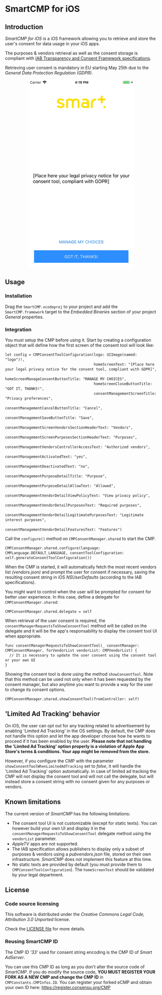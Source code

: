 # SmartCMP for iOS

## Introduction

_SmartCMP for iOS_ is a iOS framework allowing you to retrieve and store the user's consent for data usage in your iOS apps.

The purposes & vendors retrieval as well as the consent storage is compliant with [IAB Transparency and Consent Framework specifications](https://github.com/InteractiveAdvertisingBureau/GDPR-Transparency-and-Consent-Framework).

Retrieving user consent is mandatory in EU starting May 25th due to the _General Data Protection Regulation (GDPR)_.

<p align="center">
  <img src="images/ios-consent-tool.gif" alt="Consent tool on iOS"/>
</p>

## Usage

### Installation

Drag the ```SmartCMP.xcodeproj``` to your project and add the ```SmartCMP.framework``` target to the _Embedded Binaries_ section of your project _General_ properties.

### Integration

You must setup the CMP before using it. Start by creating a configuration object that will define how the first screen of the consent tool will look like:

    let config = CMPConsentToolConfiguration(logo: UIImage(named: "logo")!,
                                             homeScreenText: "[Place here your legal privacy notice for the consent tool, compliant with GDPR]",
                                             homeScreenManageConsentButtonTitle: "MANAGE MY CHOICES",
                                             homeScreenCloseButtonTitle: "GOT IT, THANKS!",
                                             consentManagementScreenTitle: "Privacy preferences",
                                             consentManagementCancelButtonTitle: "Cancel",
                                             consentManagementSaveButtonTitle: "Save",
                                             consentManagementScreenVendorsSectionHeaderText: "Vendors",
                                             consentManagementScreenPurposesSectionHeaderText: "Purposes",
                                             consentManagementVendorsControllerAccessText: "Authorized vendors",
                                             consentManagementActivatedText: "yes",
                                             consentManagementDeactivatedText: "no",
                                             consentManagementPurposeDetailTitle: "Purpose",
                                             consentManagementPurposeDetailAllowText: "Allowed",
                                             consentManagementVendorDetailViewPolicyText: "View privacy policy",
                                             consentManagementVendorDetailPurposesText: "Required purposes",
                                             consentManagementVendorDetailLegitimatePurposesText: "Legitimate interest purposes",
                                             consentManagementVendorDetailFeaturesText: "Features")

Call the ```configure()``` method on ```CMPConsentManager.shared``` to start the CMP.

    CMPConsentManager.shared.configure(language: CMPLanguage.DEFAULT_LANGUAGE, consentToolConfiguration: self.generateConsentToolConfiguration())

When the CMP is started, it will automatically fetch the most recent vendors list _(vendors.json)_ and prompt the user for consent if necessary, saving the resulting consent string in iOS _NSUserDefaults_ (according to the IAB specifications).

You might want to control when the user will be prompted for consent for better user experience. In this case, define a delegate for ```CMPConsentManager.shared```:

    CMPConsentManager.shared.delegate = self

When retrieval of the user consent is required, the ```consentManagerRequestsToShowConsentTool```
 method will be called on the delegate and it will be the app's responsability to display the consent tool UI when appropriate.

    func consentManagerRequestsToShowConsentTool(_ consentManager: CMPConsentManager, forVendorList vendorList: CMPVendorList) {
      // It is necessary to update the user consent using the consent tool or your own UI
    }

Showing the consent tool is done using the method ```showConsentTool```. Note that this method can be used not only when it has been requested by the consent manager, but also anytime you want to provide a way for the user to change its consent options.

    CMPConsentManager.shared.showConsentTool(fromController: self)

## 'Limited Ad Tracking' behavior

On iOS, the user can opt out for any tracking related to advertisement by enabling 'Limited Ad Tracking' in the OS settings. By default, the CMP does not handle this option and let the app developer choose how he wants to proceed if it has been enabled by the user. **Please note that not handling the 'Limited Ad Tracking' option properly is a violation of Apple App Store's terms & conditions. Your app might be removed from the store.**

However, if you configure the CMP with the parameter ```showConsentToolWhenLimitedAdTracking``` set to _false_, it will handle the 'Limited Ad Tracking' option automatically. In case of limited ad tracking the CMP will not display the consent tool and will not call the delegate, but will instead store a consent string with no consent given for any purposes or vendors.

## Known limitations

The current version of _SmartCMP_ has the following limitations:

* The consent tool UI is not customizable (except for static texts). You can however build your own UI and display it in the ```consentManagerRequestsToShowConsentTool``` delegate method using the ```vendorList``` parameter.
* _AppleTV_ apps are not supported.
* The IAB specification allows publishers to display only a subset of purposes & vendors using a _pubvendors.json_ file, stored on their own infrastructure. _SmartCMP_ does not implement this feature at this time.
* No static texts are provided by default (you must provide them to ```CMPConsentToolConfiguration```). The ```homeScreenText``` should be validated by your legal department.

## License

### Code source licensing

This software is distributed under the _Creative Commons Legal Code, Attribution 3.0 Unported_ license.

Check the [LICENSE file](LICENSE) for more details.

### Reusing SmartCMP ID

The CMP ID _'33'_ used for consent string encoding is the CMP ID of _Smart AdServer_.

You can use this CMP ID as long as you don't alter the source code of _SmartCMP_. If you do modify the source code, **YOU MUST REGISTER YOUR FORK AS A NEW CMP and change the CMP ID** in ```CMPConstants.CMPInfos.ID```. You can register your forked eCMP and obtain your own ID here: https://register.consensu.org/CMP
